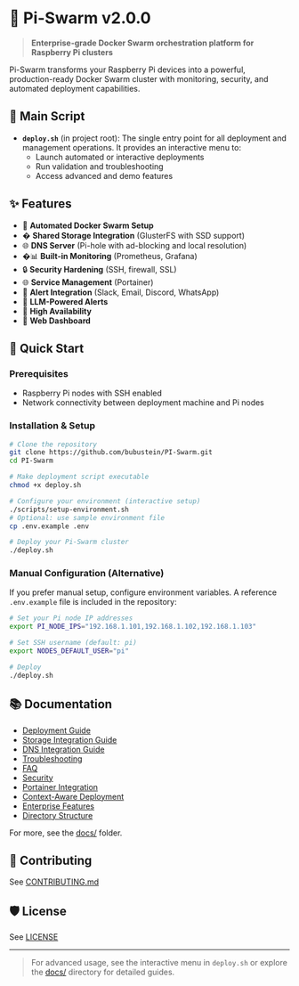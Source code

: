 # 🚀 Pi-Swarm v2.0.0

> **Enterprise-grade Docker Swarm orchestration platform for Raspberry Pi clusters**

Pi-Swarm transforms your Raspberry Pi devices into a powerful, production-ready Docker Swarm cluster with monitoring, security, and automated deployment capabilities.

## 📄 Main Script

- **`deploy.sh`** (in project root): The single entry point for all deployment and management operations. It provides an interactive menu to:
  - Launch automated or interactive deployments
  - Run validation and troubleshooting
  - Access advanced and demo features

## ✨ Features

- 🐳 **Automated Docker Swarm Setup**
- � **Shared Storage Integration** (GlusterFS with SSD support)
- 🌐 **DNS Server** (Pi-hole with ad-blocking and local resolution)
- �📊 **Built-in Monitoring** (Prometheus, Grafana)
- 🔒 **Security Hardening** (SSH, firewall, SSL)
- 🌐 **Service Management** (Portainer)
- 🚨 **Alert Integration** (Slack, Email, Discord, WhatsApp)
- 🤖 **LLM-Powered Alerts**
- 🔄 **High Availability**
- 📱 **Web Dashboard**

## 🚀 Quick Start

### Prerequisites
- Raspberry Pi nodes with SSH enabled
- Network connectivity between deployment machine and Pi nodes

### Installation & Setup

```bash
# Clone the repository
git clone https://github.com/bubustein/PI-Swarm.git
cd PI-Swarm

# Make deployment script executable
chmod +x deploy.sh

# Configure your environment (interactive setup)
./scripts/setup-environment.sh
# Optional: use sample environment file
cp .env.example .env

# Deploy your Pi-Swarm cluster
./deploy.sh
```

### Manual Configuration (Alternative)

If you prefer manual setup, configure environment variables. A reference
`.env.example` file is included in the repository:

```bash
# Set your Pi node IP addresses
export PI_NODE_IPS="192.168.1.101,192.168.1.102,192.168.1.103"

# Set SSH username (default: pi)
export NODES_DEFAULT_USER="pi"

# Deploy
./deploy.sh
```

## 📚 Documentation

- [Deployment Guide](docs/deployment/DEPLOYMENT_GUIDE.md)
- [Storage Integration Guide](docs/STORAGE_INTEGRATION_GUIDE.md)
- [DNS Integration Guide](docs/DNS_INTEGRATION_GUIDE.md)
- [Troubleshooting](docs/TROUBLESHOOTING.md)
- [FAQ](docs/FAQ.md)
- [Security](docs/SECURITY.md)
- [Portainer Integration](docs/PORTAINER_INTEGRATION.md)
- [Context-Aware Deployment](docs/deployment/CONTEXT_AWARE_DEPLOYMENT_COMPLETE.md)
- [Enterprise Features](docs/enterprise/ENTERPRISE_FEATURES.md)
- [Directory Structure](docs/DIRECTORY_STRUCTURE.md)

For more, see the [docs/](docs/) folder.

## 🤝 Contributing
See [CONTRIBUTING.md](CONTRIBUTING.md)

## 🛡️ License
See [LICENSE](LICENSE)

---

> For advanced usage, see the interactive menu in `deploy.sh` or explore the [docs/](docs/) directory for detailed guides.
